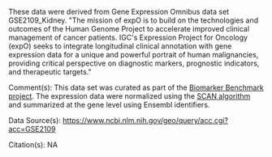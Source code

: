 These data were derived from Gene Expression Omnibus data set GSE2109_Kidney. "The mission of expO is to build on the technologies and outcomes of the Human Genome Project to accelerate improved clinical management of cancer patients. IGC's Expression Project for Oncology (expO) seeks to integrate longitudinal clinical annotation with gene expression data for a unique and powerful portrait of human malignancies, providing critical perspective on diagnostic markers, prognostic indicators, and therapeutic targets."

Comment(s): This data set was curated as part of the [Biomarker Benchmark project](https://osf.io/ssk3t/). The expression data were normalized using the [SCAN algorithm](https://bioconductor.org/packages/release/bioc/html/SCAN.UPC.html) and summarized at the gene level using Ensembl identifiers.

Data Source(s): https://www.ncbi.nlm.nih.gov/geo/query/acc.cgi?acc=GSE2109

Citation(s): NA
